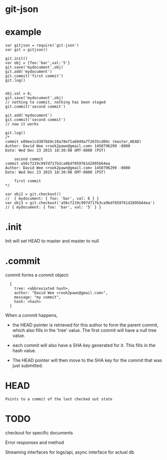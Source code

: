 git-json
========


example
=======

    var gitjson = require('git-json')
    var git = gitjson()

    git.init()
    var obj = {foo:'bar',val:'5'}
    git.save('mydocument',obj)
    git.add('mydocument')
    git.commit('first commit')
    git.log()


    obj.val = 6;
    git.save('mydocument',obj)
    // nothing to commit, nothing has been staged
    git.commit('second commit')

    git.add('mydocument')
    git.commit('second commit')
    // now it works

    git.log()
    /*
    commit e89ee1cd307bb9c10a78ef1a6949a7f2635cd09c (master,HEAD)
    Author: David Wee <rook2pawn@gmail.com> 1450796299 -0800
    Date: Wed Dec 23 2015 18:30:08 GMT-0800 (PST)

        second commit
    commit a56c7219c997d717b3ca9bdf859761d2895b64ea
    Author: David Wee <rook2pawn@gmail.com> 1450796299 -0800
    Date: Wed Dec 23 2015 18:30:08 GMT-0800 (PST)

        first commit
    */

    var obj2 = git.checkout()
    //  { mydocument: { foo: 'bar', val: 6 } }
    var obj3 = git.checkout('a56c7219c997d717b3ca9bdf859761d2895b64ea')
    // { mydocument: { foo: 'bar', val: '5' } }


.init
=====

Init will set HEAD to master and master to null


.commit
=======
  
commit forms a commit object:

      {
        tree: <abbreviated hash>,
        author: "David Wee <rook2pawn@gmail.com>",
        message: "my commit",
        hash: <hash>
      }
  
When a commit happens, 
  
* the HEAD pointer is retrieved for this author to form the parent commit, which
also fills in the 'tree' value. The first commit will have a null tree value. 

* each commit will also have a SHA key generated for it. This fills in the hash value.

* The HEAD pointer will then move to the SHA key for the commit that was just submitted.
        

HEAD
====
    
    Points to a commit of the last checked out state


TODO
====


checkout for specific documents

Error responses and method

Streaming interfaces for logs/api, async interface for actual db



